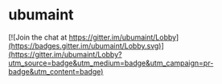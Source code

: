 # ubumaint

[![Join the chat at https://gitter.im/ubumaint/Lobby](https://badges.gitter.im/ubumaint/Lobby.svg)](https://gitter.im/ubumaint/Lobby?utm_source=badge&utm_medium=badge&utm_campaign=pr-badge&utm_content=badge)